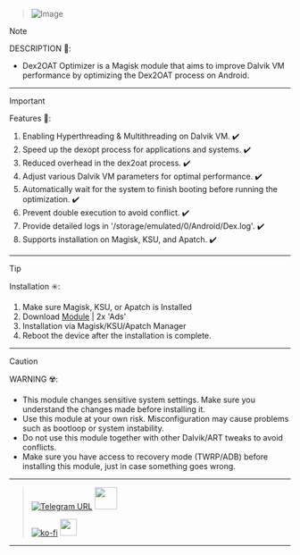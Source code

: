 > ![Image](https://github.com/user-attachments/assets/8183d2a5-f1ec-430a-a4c2-f6df48ec80c8)

> [!NOTE]
> DESCRIPTION 📝:
> - Dex2OAT Optimizer is a Magisk module that aims to improve Dalvik VM performance by optimizing the Dex2OAT process on Android.
<hr/>

> [!IMPORTANT]
> Features 🚀:
> 1. Enabling Hyperthreading & Multithreading on Dalvik VM. ✔️
> 2. Speed up the dexopt process for applications and systems. ✔️
> 3. Reduced overhead in the dex2oat process. ✔️
> 4. Adjust various Dalvik VM parameters for optimal performance. ✔️
> 5. Automatically wait for the system to finish booting before running the optimization. ✔️
> 6. Prevent double execution to avoid conflict. ✔️
> 7. Provide detailed logs in '/storage/emulated/0/Android/Dex.log'. ✔️
> 8. Supports installation on Magisk, KSU, and Apatch. ✔️
<hr/>

> [!TIP]
> Installation ✳️:
> 1. Make sure Magisk, KSU, or Apatch is Installed
> 2. Download [Module](t.me/modulkuntul) | 2x 'Ads'
> 3. Installation via Magisk/KSU/Apatch Manager
> 4. Reboot the device after the installation is complete.
<hr/>

> [!CAUTION]
> WARNING ☢️:
> - This module changes sensitive system settings. Make sure you understand the changes made before installing it.
> - Use this module at your own risk. Misconfiguration may cause problems such as bootloop or system instability.
> - Do not use this module together with other Dalvik/ART tweaks to avoid conflicts.
> - Make sure you have access to recovery mode (TWRP/ADB) before installing this module, just in case something goes wrong.
<hr/>

> [![Telegram URL](https://img.shields.io/badge/Telegram-Join-2CA5E?style=social&logo=telegram)](https://t.me/modulkuntul)
> <img src="https://github.com/Anmol-Baranwal/Cool-GIFs-For-GitHub/assets/74038190/34376b0e-4ae2-4278-9d3d-82e8016a87d6" width="40">&nbsp;
> 
> [![ko-fi](https://www.ko-fi.com/img/githubbutton_sm.svg)](https://ko-fi.com/illumi666)
> <img src="https://raw.githubusercontent.com/innng/innng/master/assets/kyubey.gif" height="30" />
<hr/>
